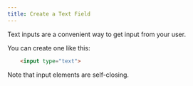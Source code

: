```yaml
---
title: Create a Text Field
---
```

Text inputs are a convenient way to get input from your user.

You can create one like this:
```html
    <input type="text">
```
Note that input elements are self-closing.